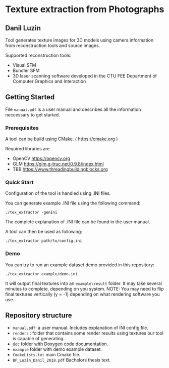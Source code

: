 # Texture extraction from Photographs
## Danil Luzin

Tool generates texture images for 3D models using camera information from reconstruction tools and source images.

Supported reconstruction tools:
- Visual SFM
- Bundler SFM
- 3D laser scanning software developed in the CTU FEE Department of Computer Graphics and Interaction


## Getting Started

File `manual.pdf` is a user manual and describes all the information neccessary to get started.

### Prerequisites

A tool can be build using CMake. ( https://cmake.org )

Required libraries are
- OpenCV https://opencv.org
- GLM https://glm.g-truc.net/0.9.8/index.html
- TBB https://www.threadingbuildingblocks.org

### Quick Start

Configuration of the tool is handled using .INI files.

You can generate example .INI file using the following command:
```
./tex_extractor -genIni
```
The complete explanation of .INI file can be found in the user manual.

A tool can then be used as following:
```
./tex_extractor path/to/config.ini
```

### Demo
You can try to run an example dataset demo provided in this repository:
```
./tex_extractor example/demo.ini
```
It will output final textures into an `example\result` folder. It may take several minutes to complete, depending on you system.
NOTE: You may need to flip final textures vertically (y = -1) depending on what rendering software you use.

## Repository structure
- `manual.pdf`: a user manual. Includes explanation of INI config file.
- `renders` : folder that contains some render results using textures our tool is capable of generating.
- `doc` folder with Doxygen code documentation.
- `example` folder with demo example dataset.
- `CmakeLists.txt` main Cmake file.
- `BP_Luzin_Danil_2018.pdf` Bachelors thesis text.
